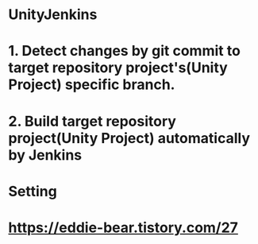 # UnityJenkins
# 1. Detect changes by git commit to target repository project's(Unity Project) specific branch.
# 2. Build target repository project(Unity Project) automatically by Jenkins
#
# Setting
# https://eddie-bear.tistory.com/27

